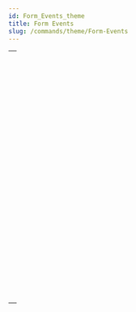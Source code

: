 ```yaml
---
id: Form_Events_theme
title: Form Events
slug: /commands/theme/Form-Events
---
```



||
|---|
|[<!-- INCLUDE #_command_.Activated.Syntax -->](../../commands-legacy/activated.md)<br/>|
|[<!-- INCLUDE #_command_.After.Syntax -->](../../commands-legacy/after.md)<br/>|
|[<!-- INCLUDE #_command_.Before.Syntax -->](../../commands-legacy/before.md)<br/>|
|[<!-- INCLUDE #_command_.CALL FORM.Syntax -->](../../commands-legacy/call-form.md)<br/>|
|[<!-- INCLUDE #_command_.CALL SUBFORM CONTAINER.Syntax -->](../../commands-legacy/call-subform-container.md)<br/>|
|[<!-- INCLUDE #_command_.Clickcount.Syntax -->](../../commands-legacy/clickcount.md)<br/>|
|[<!-- INCLUDE #_command_.Contextual click.Syntax -->](../../commands-legacy/contextual-click.md)<br/>|
|[<!-- INCLUDE #_command_.Deactivated.Syntax -->](../../commands-legacy/deactivated.md)<br/>|
|[<!-- INCLUDE #_command_.EXECUTE METHOD IN SUBFORM.Syntax -->](../../commands-legacy/execute-method-in-subform.md)<br/>|
|[<!-- INCLUDE #_command_.FORM Event.Syntax -->](../../commands/form-event.md)<br/>|
|[<!-- INCLUDE #_command_.Form event code.Syntax -->](../../commands/form-event-code.md)<br/>|
|[<!-- INCLUDE #_command_.In break.Syntax -->](../../commands-legacy/in-break.md)<br/>|
|[<!-- INCLUDE #_command_.In footer.Syntax -->](../../commands-legacy/in-footer.md)<br/>|
|[<!-- INCLUDE #_command_.In header.Syntax -->](../../commands-legacy/in-header.md)<br/>|
|[<!-- INCLUDE #_command_.Is waiting mouse up.Syntax -->](../../commands-legacy/is-waiting-mouse-up.md)<br/>|
|[<!-- INCLUDE #_command_.Outside call.Syntax -->](../../commands-legacy/outside-call.md)<br/>|
|[<!-- INCLUDE #_command_.POST OUTSIDE CALL.Syntax -->](../../commands-legacy/post-outside-call.md)<br/>|
|[<!-- INCLUDE #_command_.Right click.Syntax -->](../../commands-legacy/right-click.md)<br/>|
|[<!-- INCLUDE #_command_.SET TIMER.Syntax -->](../../commands-legacy/set-timer.md)<br/>|
